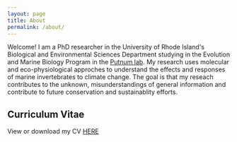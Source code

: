 ```yaml
---
layout: page
title: About
permalink: /about/
---
```

 Welcome! I am a PhD researcher in the University of Rhode Island's Biological and Environmental Sciences Department studying in the Evolution and Marine Biology Program in the [Putnum lab](http://putnamlab.com/). My research uses molecular and eco-physiological approches to understand the effects and responses of marine invertebrates to climate change. The goal is that my reseach contributes to the unknown, misunderstandings of general information and contribute to future conservation and sustainablity efforts. 

## Curriculum Vitae
View or download my CV [HERE](file:///C:/Users/flo_f/OneDrive%20-%20University%20of%20Rhode%20Island/GitHub/GitHub/Flo_Putnam_Lab_Notebook/Florence_Putnam_Lab_Notebook/Curriculum%20Vitae%20(1).pdf)

 